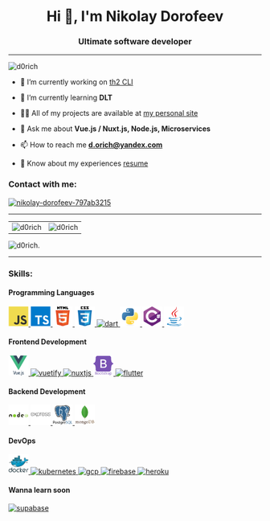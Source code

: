 <h1 align="center">Hi 👋, I'm Nikolay Dorofeev</h1>
<h3 align="center">Ultimate software developer </h3>

<hr>

<p align="left"> <img src="https://komarev.com/ghpvc/?username=d0rich&label=Profile%20views&color=0e75b6&style=flat" alt="d0rich" /> </p>


- 🔭 I’m currently working on [th2 CLI](https://github.com/d0rich/th2-cli)

- 🌱 I’m currently learning **DLT**

- 👨‍💻 All of my projects are available at [my personal site](https://d0rich.github.io/portfolio/)

- 💬 Ask me about **Vue.js / Nuxt.js, Node.js, Microservices**

- 📫 How to reach me **d.orich@yandex.com**

- 📄 Know about my experiences [resume](https://d0rich.github.io/resume/)

<h3 align="left">Contact with me:</h3>
<p align="left">
<a href="https://linkedin.com/in/nikolay-dorofeev-797ab3215" target="blank">
  <img align="center" src="https://raw.githubusercontent.com/rahuldkjain/github-profile-readme-generator/master/src/images/icons/Social/linked-in-alt.svg" alt="nikolay-dorofeev-797ab3215" height="30" width="40" />
  </a>
</p>

<hr>

<table>
  <tr>
    <td>
      <img src="https://github-readme-stats.vercel.app/api?username=d0rich&show_icons=true&locale=en&theme=radical" alt="d0rich" />
    </td>
    <td>
      <img src="https://github-readme-stats.vercel.app/api/top-langs?username=d0rich&show_icons=true&locale=en&layout=compact&theme=radical" alt="d0rich" />
    </td>
    
  </tr>
  
  
</table>
<p>
  <img align="left" src="https://activity-graph.herokuapp.com/graph?username=d0rich&hide_border=true&theme=dracula" alt="d0rich" />
</p>

.
<hr>

<h3 align="left">Skills:</h3>
<h4 align="left">Programming Languages</h4>
<p>
  <a href="https://developer.mozilla.org/en-US/docs/Web/JavaScript" target="_blank"> 
    <img src="https://raw.githubusercontent.com/devicons/devicon/master/icons/javascript/javascript-original.svg" alt="javascript" width="40" height="40"/> 
  </a> 
  <a href="https://www.typescriptlang.org/" target="_blank"> 
    <img src="https://raw.githubusercontent.com/devicons/devicon/master/icons/typescript/typescript-original.svg" alt="typescript" width="40" height="40"/> 
  </a> 
  <a href="https://www.w3.org/html/" target="_blank"> 
    <img src="https://raw.githubusercontent.com/devicons/devicon/master/icons/html5/html5-original-wordmark.svg" alt="html5" width="40" height="40"/> 
  </a> 
  <a href="https://www.w3schools.com/css/" target="_blank"> 
    <img src="https://raw.githubusercontent.com/devicons/devicon/master/icons/css3/css3-original-wordmark.svg" alt="css3" width="40" height="40"/> 
  </a> 
   <a href="https://dart.dev" target="_blank"> 
    <img src="https://www.vectorlogo.zone/logos/dartlang/dartlang-icon.svg" alt="dart" width="40" height="40"/> 
  </a> 
  <a href="https://www.python.org" target="_blank"> 
    <img src="https://raw.githubusercontent.com/devicons/devicon/master/icons/python/python-original.svg" alt="python" width="40" height="40"/> 
  </a> 
  <a href="https://www.w3schools.com/cs/" target="_blank"> 
    <img src="https://raw.githubusercontent.com/devicons/devicon/master/icons/csharp/csharp-original.svg" alt="csharp" width="40" height="40"/> 
  </a> 
  <a href="https://www.java.com" target="_blank"> 
    <img src="https://raw.githubusercontent.com/devicons/devicon/master/icons/java/java-original.svg" alt="java" width="40" height="40"/> 
  </a> 
</p>

<h4 align="left">Frontend Development</h4>
<p>
  <a href="https://vuejs.org/" target="_blank"> 
    <img src="https://raw.githubusercontent.com/devicons/devicon/master/icons/vuejs/vuejs-original-wordmark.svg" alt="vuejs" width="40" height="40"/> 
  </a> 
  <a href="https://vuetifyjs.com/en/" target="_blank"> 
    <img src="https://bestofjs.org/logos/vuetify.svg" alt="vuetify" width="40" height="40"/> 
  </a> 
  <a href="https://nuxtjs.org/" target="_blank"> 
    <img src="https://www.vectorlogo.zone/logos/nuxtjs/nuxtjs-icon.svg" alt="nuxtjs" width="40" height="40"/> 
  </a>
  <a href="https://getbootstrap.com" target="_blank"> 
    <img src="https://raw.githubusercontent.com/devicons/devicon/master/icons/bootstrap/bootstrap-plain-wordmark.svg" alt="bootstrap" width="40" height="40"/> 
  </a> 
  <a href="https://flutter.dev" target="_blank"> 
    <img src="https://www.vectorlogo.zone/logos/flutterio/flutterio-icon.svg" alt="flutter" width="40" height="40"/> 
  </a> 
</p>


<h4 align="left">Backend Development</h4>
<p>
  <a href="https://nodejs.org" target="_blank"> 
    <img src="https://raw.githubusercontent.com/devicons/devicon/master/icons/nodejs/nodejs-original-wordmark.svg" alt="nodejs" width="40" height="40"/> 
  </a>  
  <a href="https://expressjs.com" target="_blank"> 
    <img src="https://raw.githubusercontent.com/devicons/devicon/master/icons/express/express-original-wordmark.svg" alt="express" width="40" height="40"/> 
  </a> 
  <a href="https://www.postgresql.org" target="_blank"> 
    <img src="https://raw.githubusercontent.com/devicons/devicon/master/icons/postgresql/postgresql-original-wordmark.svg" alt="postgresql" width="40" height="40"/> 
  </a> 
  <a href="https://www.mongodb.com/" target="_blank"> 
    <img src="https://raw.githubusercontent.com/devicons/devicon/master/icons/mongodb/mongodb-original-wordmark.svg" alt="mongodb" width="40" height="40"/> 
  </a>
</p>


<h4 align="left">DevOps</h4>
<p>
  <a href="https://www.docker.com/" target="_blank"> 
    <img src="https://raw.githubusercontent.com/devicons/devicon/master/icons/docker/docker-original-wordmark.svg" alt="docker" width="40" height="40"/> 
  </a> 
  <a href="https://kubernetes.io" target="_blank"> 
    <img src="https://www.vectorlogo.zone/logos/kubernetes/kubernetes-icon.svg" alt="kubernetes" width="40" height="40"/> 
  </a> 
  <a href="https://cloud.google.com" target="_blank"> 
    <img src="https://www.vectorlogo.zone/logos/google_cloud/google_cloud-icon.svg" alt="gcp" width="40" height="40"/> 
  </a>
  <a href="https://firebase.google.com/" target="_blank"> 
    <img src="https://www.vectorlogo.zone/logos/firebase/firebase-icon.svg" alt="firebase" width="40" height="40"/> 
  </a> 
  <a href="https://heroku.com" target="_blank"> 
    <img src="https://www.vectorlogo.zone/logos/heroku/heroku-icon.svg" alt="heroku" width="40" height="40"/> 
  </a> 
</p>

<h4 align="left">Wanna learn soon</h4>
<p align="left"> 
  <a href="https://supabase.com/" target="_blank"> 
    <img src="https://supabase.com/docs/supabase-dark.svg" alt="supabase" height="40"/> 
  </a> 
  
</p>


